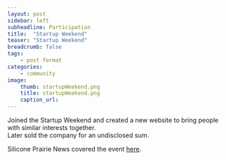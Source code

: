 ```yaml
---
layout: post
sidebar: left
subheadline: Participation
title:  "Startup Weekend"
teaser: "Startup Weekend"
breadcrumb: false
tags:
    - post format
categories:
    - community
image:
    thumb: startupWeekend.png
    title: startupWeekend.png
    caption_url:
---
```

Joined the Startup Weekend and created a new website to bring people with similar interests together.  
Later sold the company for an undisclosed sum. 

Silicone Prairie News covered the event <a href='https://siliconprairienews.com/2012/03/the-final-fifteen-projects-from-startup-weekend-des-moines/' target='new'>here</a>.


